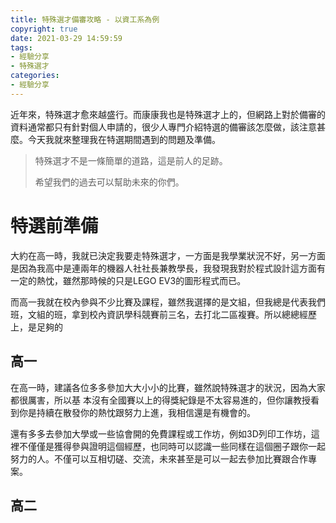 ```yaml
---
title: 特殊選才備審攻略 - 以資工系為例
copyright: true
date: 2021-03-29 14:59:59
tags:
- 經驗分享
- 特殊選才
categories:
- 經驗分享
---
```


 近年來，特殊選才愈來越盛行。而康康我也是特殊選才上的，但網路上對於備審的資料通常都只有針對個人申請的，很少人專門介紹特選的備審該怎麼做，該注意甚麼。今天我就來整理我在特選期間遇到的問題及準備。

<!-- more-->

> 特殊選才不是一條簡單的道路，這是前人的足跡。
>
> 希望我們的過去可以幫助未來的你們。

 

# 特選前準備

大約在高一時，我就已決定我要走特殊選才，一方面是我學業狀況不好，另一方面是因為我高中是連兩年的機器人社社長兼教學長，我發現我對於程式設計這方面有一定的熱忱，雖然那時候的只是LEGO EV3的圖形程式而已。

而高一我就在校內參與不少比賽及課程，雖然我選擇的是文組，但我總是代表我們班，文組的班，拿到校內資訊學科競賽前三名，去打北二區複賽。所以總總經歷上，是足夠的

## 高一

在高一時，建議各位多多參加大大小小的比賽，雖然說特殊選才的狀況，因為大家都很厲害，所以基 本沒有全國賽以上的得獎紀錄是不太容易進的，但你讓教授看到你是持續在散發你的熱忱跟努力上進，我相信還是有機會的。

還有多多去參加大學或一些協會開的免費課程或工作坊，例如3D列印工作坊，這裡不僅僅是獲得參與證明這個經歷，也同時可以認識一些同樣在這個圈子跟你一起努力的人。不僅可以互相切磋、交流，未來甚至是可以一起去參加比賽跟合作專案。

## 高二



